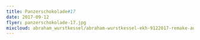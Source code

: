 ```yaml
---
title: Panzerschokolade#17
date: 2017-09-12
flyer: panzerschokolade-17.jpg
mixcloud: abraham_wurstkessel/abraham-wurstkessel-ekh-9122017-remake-au-132018
---
```

